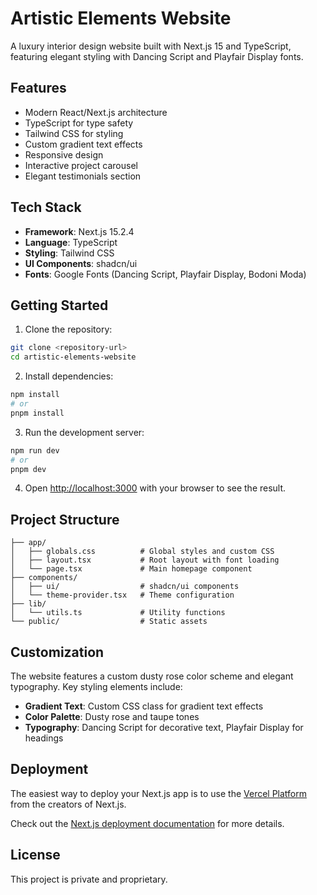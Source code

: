 # Artistic Elements Website

A luxury interior design website built with Next.js 15 and TypeScript, featuring elegant styling with Dancing Script and Playfair Display fonts.

## Features

- Modern React/Next.js architecture
- TypeScript for type safety
- Tailwind CSS for styling
- Custom gradient text effects
- Responsive design
- Interactive project carousel
- Elegant testimonials section

## Tech Stack

- **Framework**: Next.js 15.2.4
- **Language**: TypeScript
- **Styling**: Tailwind CSS
- **UI Components**: shadcn/ui
- **Fonts**: Google Fonts (Dancing Script, Playfair Display, Bodoni Moda)

## Getting Started

1. Clone the repository:
```bash
git clone <repository-url>
cd artistic-elements-website
```

2. Install dependencies:
```bash
npm install
# or
pnpm install
```

3. Run the development server:
```bash
npm run dev
# or
pnpm dev
```

4. Open [http://localhost:3000](http://localhost:3000) with your browser to see the result.

## Project Structure

```
├── app/
│   ├── globals.css          # Global styles and custom CSS
│   ├── layout.tsx           # Root layout with font loading
│   └── page.tsx             # Main homepage component
├── components/
│   ├── ui/                  # shadcn/ui components
│   └── theme-provider.tsx   # Theme configuration
├── lib/
│   └── utils.ts             # Utility functions
└── public/                  # Static assets
```

## Customization

The website features a custom dusty rose color scheme and elegant typography. Key styling elements include:

- **Gradient Text**: Custom CSS class for gradient text effects
- **Color Palette**: Dusty rose and taupe tones
- **Typography**: Dancing Script for decorative text, Playfair Display for headings

## Deployment

The easiest way to deploy your Next.js app is to use the [Vercel Platform](https://vercel.com/new) from the creators of Next.js.

Check out the [Next.js deployment documentation](https://nextjs.org/docs/deployment) for more details.

## License

This project is private and proprietary.
